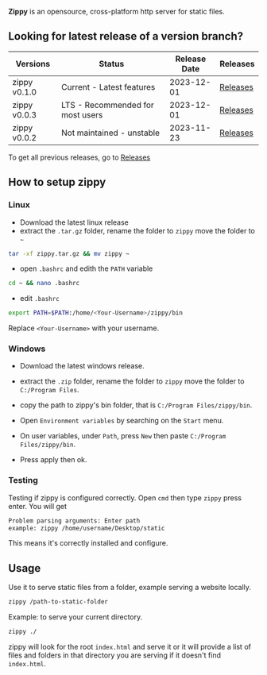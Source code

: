__Zippy__ is an opensource, cross-platform http server for static files.

## Looking for latest release of a version branch?

| __Versions__ | __Status__ | __Release Date__ | __Releases__ |
|--------------|------------|------------------|--------------|
|zippy v0.1.0  | Current - Latest features | 2023-12-01 | [Releases](./releases.md) |
|zippy v0.0.3  | LTS - Recommended for most users | 2023-12-01 | [Releases](./releases.md) |
|zippy v0.0.2  | Not maintained - unstable | 2023-11-23 | [Releases](./releases.md) |

To get all previous releases, go to [Releases](./releases.md)

## How to setup zippy

### Linux
* Download the latest linux release
* extract the `.tar.gz` folder, rename the folder to `zippy` move the folder to `~`

```bash
tar -xf zippy.tar.gz && mv zippy ~
```
* open `.bashrc` and edith the `PATH` variable

```bash
cd ~ && nano .bashrc
```
* edit `.bashrc`
```bash
export PATH=$PATH:/home/<Your-Username>/zippy/bin
```
Replace `<Your-Username>` with your username.


### Windows
* Download the latest windows release.

* extract the `.zip` folder, rename the folder to `zippy` move the folder to `C:/Program Files`.

* copy the path to zippy's bin folder, that is `C:/Program Files/zippy/bin`.

* Open `Environment variables` by searching on the `Start` menu.

* On user variables, under `Path`, press `New` then paste `C:/Program Files/zippy/bin`.

* Press apply then ok.


### Testing
Testing if zippy is configured correctly. Open `cmd` then type `zippy` press enter.
You will get 
```bash
Problem parsing arguments: Enter path 
example: zippy /home/username/Desktop/static
```
This means it's correctly installed and configure.


## Usage 
Use it to serve static files from a folder, example serving a website locally.
```bash
zippy /path-to-static-folder
```
Example: to serve your current directory.
```bash
zippy ./
```
zippy will look for the root `index.html` and serve it or it will provide a list of files and folders in that directory you are serving if it doesn't find `index.html`.
